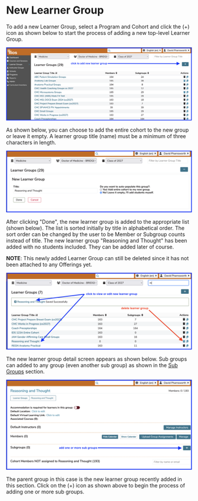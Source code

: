 # New Learner Group

To add a new Learner Group, select a Program and Cohort and click the \(+\) icon as shown below to start the process of adding a new top-level Learner Group.

![add learner group](../images/new_learner_group/click_to_add.png)

As shown below, you can choose to add the entire cohort to the new group or leave it empty. A learner group title (name) must be a minimum of three characters in length.

![membership options](../images/new_learner_group/membership_options.png)

After clicking "Done", the new learner group is added to the appropriate list (shown below). The list is sorted initially by title in alphabetical order. The sort order can be changed by the user to be Member or Subgroup counts instead of title. The new learner group "Reasoning and Thought" has been added with no students included. They can be added later of course.

**NOTE**: This newly added Learner Group can still be deleted since it has not been attached to any Offerings yet.

![learner group added](../images/new_learner_group/new_lg_added.png)

The new learner group detail screen appears as shown below. Sub groups can added to any group (even another sub group) as shown in the [Sub Groups](https://iliosproject.gitbook.io/ilios-user-guide/learner-groups/sub-groups) section.

![add sub groups](../images/new_learner_group/add_sub_groups.png)

The parent group in this case is the new learner group recently added in this section. Click on the (+) icon as shown above to begin the process of adding one or more sub groups.

